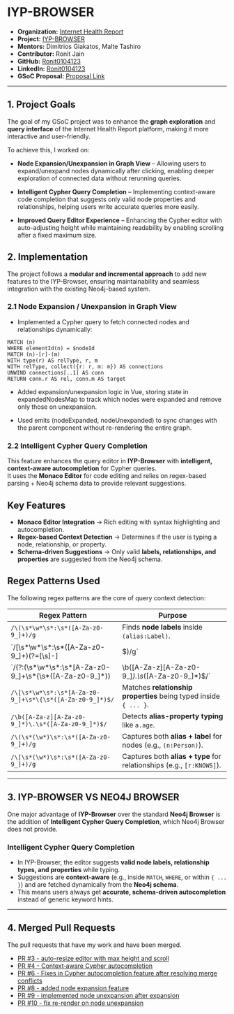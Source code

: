 # IYP-BROWSER

- **Organization:** [Internet Health Report](https://github.com/InternetHealthReport)  
- **Project:** [IYP-BROWSER](https://github.com/InternetHealthReport/iyp-browser)  
- **Mentors:** Dimitrios Giakatos, Malte Tashiro  
- **Contributor:** Ronit Jain  
- **GitHub:** [Ronit0104123](https://github.com/Ronit0104123)  
- **LinkedIn:** [Ronit0104123](https://www.linkedin.com/in/ronit-jain0104/)  
- **GSoC Proposal:** [Proposal Link](https://drive.google.com/file/d/12UTzlivJ_dvYWDyHji8hPFaZCVkcXHnt/view?usp=sharing)

---

## 1. Project Goals  

The goal of my GSoC project was to enhance the **graph exploration** and **query interface** of the Internet Health Report platform, making it more interactive and user-friendly.  

To achieve this, I worked on:  

- **Node Expansion/Unexpansion in Graph View** – Allowing users to expand/unexpand nodes dynamically after clicking, enabling deeper exploration of connected data without rerunning queries.  

- **Intelligent Cypher Query Completion** – Implementing context-aware code completion that suggests only valid node properties and relationships, helping users write accurate queries more easily.  

- **Improved Query Editor Experience** – Enhancing the Cypher editor with auto-adjusting height while maintaining readability by enabling scrolling after a fixed maximum size.  


## 2. Implementation  

The project follows a **modular and incremental approach** to add new features to the IYP-Browser, ensuring maintainability and seamless integration with the existing Neo4j-based system.  

### 2.1 Node Expansion / Unexpansion in Graph View  

- Implemented a Cypher query to fetch connected nodes and relationships dynamically:  

```cypher
MATCH (n)
WHERE elementId(n) = $nodeId
MATCH (n)-[r]-(m)
WITH type(r) AS relType, r, m
WITH relType, collect({r: r, m: m}) AS connections
UNWIND connections[..1] AS conn
RETURN conn.r AS rel, conn.m AS target
```
- Added expansion/unexpansion logic in Vue, storing state in expandedNodesMap to track which nodes were expanded and remove only those on unexpansion.

- Used emits (nodeExpanded, nodeUnexpanded) to sync changes with the parent component without re-rendering the entire graph.

### 2.2 Intelligent Cypher Query Completion

This feature enhances the query editor in **IYP-Browser** with **intelligent, context-aware autocompletion** for Cypher queries.  
It uses the **Monaco Editor** for code editing and relies on regex-based parsing + Neo4j schema data to provide relevant suggestions.

## Key Features
- **Monaco Editor Integration** → Rich editing with syntax highlighting and autocompletion.  
- **Regex-based Context Detection** → Determines if the user is typing a node, relationship, or property.  
- **Schema-driven Suggestions** → Only valid **labels, relationships, and properties** are suggested from the Neo4j schema.  

## Regex Patterns Used

The following regex patterns are the core of query context detection:

| Regex Pattern | Purpose |
|---------------|---------|
| `/\(\s*\w*\s*:\s*([A-Za-z0-9_]+)/g` | Finds **node labels** inside `(alias:Label)`. |
| `/\[\s*\w*\s*:\s*([A-Za-z0-9_]+)(?=[\s\]\-]|$)/g` | Finds **relationship types** inside `[alias:TYPE]`. |
| `/(?:\(\s*\w*\s*:\s*[A-Za-z0-9_]+\s*\{\s*([A-Za-z0-9_]*))|\b([A-Za-z][A-Za-z0-9_]*)\.\s*([A-Za-z0-9_]*)$/` | Detects when the user is typing **node properties** inside `{ ... }` or using **alias.property** notation (e.g., `n.name`). |
| `/\[\s*\w*\s*:\s*[A-Za-z0-9_]+\s*\{\s*([A-Za-z0-9_]*)$/` | Matches **relationship properties** being typed inside `{ ... }`. |
| `/\b([A-Za-z][A-Za-z0-9_]*)\.\s*([A-Za-z0-9_]*)$/` | Detects **alias-property typing** like `a.age`. |
| `/\(\s*(\w*)\s*:\s*([A-Za-z0-9_]+)/g` | Captures both **alias + label** for nodes (e.g., `(n:Person)`). |
| `/\[\s*(\w*)\s*:\s*([A-Za-z0-9_]+)/g` | Captures both **alias + type** for relationships (e.g., `[r:KNOWS]`). |
---



## 3. IYP-BROWSER VS NEO4J BROWSER
One major advantage of **IYP-Browser** over the standard **Neo4j Browser** is the addition of **Intelligent Cypher Query Completion**, which Neo4j Browser does not provide.

### Intelligent Cypher Query Completion
- In IYP-Browser, the editor suggests **valid node labels, relationship types, and properties** while typing.  
- Suggestions are **context-aware** (e.g., inside `MATCH`, `WHERE`, or within `{ ... }`) and are fetched dynamically from the **Neo4j schema**.  
- This means users always get **accurate, schema-driven autocompletion** instead of generic keyword hints.  

---

## 4. Merged Pull Requests
The pull requests that have my work and have been merged.
- [PR #3 - auto-resize editor with max height and scroll ](https://github.com/InternetHealthReport/iyp-browser/pull/3) 
- [PR #4 - Context‑aware Cypher autocompletion](https://github.com/InternetHealthReport/iyp-browser/pull/4)
- [PR #6 - Fixes in Cypher autocompletion feature after resolving merge conflicts](https://github.com/InternetHealthReport/iyp-browser/pull/6)
- [PR #8 - added node expansion feature](https://github.com/InternetHealthReport/iyp-browser/pull/8)
- [PR #9 - implemented node unexpansion after expansion](https://github.com/InternetHealthReport/iyp-browser/pull/9)
- [PR #10 - fix re-render on node unexpansion](https://github.com/InternetHealthReport/iyp-browser/pull/10)
